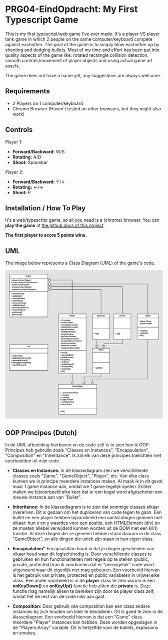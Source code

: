 # PRG04-EindOpdracht: My First Typescript Game
This is my first typescript/web game I've ever made. It's a player VS player tank game in which 2 people on the same computer/keyboard compete against eachother. The goal of the game is to simply blow eachother up by shooting and dodging bullets. Most of my time and effort has been put into quality aspects of the game like: rotated rectangle collision detection, smooth controls/movement of player objects and using actual game art assets.

The game does not have a name yet, any suggestions are always welcome.

## Requirements
- 2 Players on 1 computer/keyboard
- Chrome Browser (Haven't tested on other browsers, but they might also work)

## Controls
Player 1:
- **Forward/Backward:** W/S
- **Rotating:** A/D
- **Shoot:** Spacebar

Player 2:
- **Forward/Backward:** ↑/↓
- **Rotating:** ←/→
- **Shoot:** P

## Installation / How To Play
It's a web/typescript game, so all you need is a (chrome) browser.
You can **play the game** at [the github docs of this project](https://brandonyuen.github.io/PRG04-EindOpdracht/).

**The first player to score 5 points wins.**

## UML
The image below represents a Class Diagram (UML) of the game's code.

![UML Class Diagram Image](docs/media/UML.png)

## OOP Principes (Dutch)
In de UML afbeelding hierboven en de code zelf is te zien hoe ik OOP Principes heb gebruikt zoals "Classes en Instances", "Encapsulation", "Composition" en "Inheritance". Ik zal elk van deze principes toelichten met voorbeelden uit mijn code.

- **Classes en Instances:** In de klassediagram zien we verschillende classes zoals "Game", "GameObject", "Player", etc. Van elke class kunnen we in principe meerdere instances maken. Al maak ik in dit geval maar 1 game instance aan, omdat we 1 game tegelijk spelen. Echter maken we bijvoorbeeld elke keer dat er een kogel word afgeschoten een nieuwe instance aan van "Bullet".

- **Inheritance:** In de klassediagram is te zien dat sommige classes elkaar overerven. Dit is gedaan om het dupliceren van code tegen te gaan. Een bullet en een player hebben bijvoorbeeld een aantal dingen gemeen met elkaar: hun x en y waardes voor een positie, een HTMLElement (div) en ze moeten allebei verwijderd kunnen worden uit de DOM met een kill() functie. Al deze dingen die ze gemeen hebben staan daarom in de class "GameObject", en alle dingen die uniek zijn staan in hun eigen class.

- **Encapsulation"** Encapsulation houd in dat je dingen gescheiden van elkaar houd waar dit logisch/nodig is. Door verschillende classes te gebruiken en hun functionaliteiten met regels op te stellen (public, private, protected) kan ik voorkomen dat er "perongeluk" code word uitgevoerd waar dit eigenlijk niet mag gebeuren. Een voorbeeld hiervan is het gebruik van private, protected en public variabelen in vrijwel elke class. Een ander voorbeeld is in de **player** class te zien waarin ik een **onKeyDown()** en **onKeyUp()** functie heb zitten die **private** is. Deze functie mag namelijk alleen te bereiken zijn door de player class zelf, omdat het de rest van de code niks aan gaat.

- **Composition:** Door gebruik van composition kan een class andere instances bij zich houden om later te benaderen. Dit is goed te zien in de klassediagram. Een voorbeeld hiervan is dat een "Game" class meerdere "Player" instances kan hebben. Deze worden opgeslagen in de "Players:Array<Player>" variable. Dit is hetzelfde voor de bullets, explosions en smokes.

